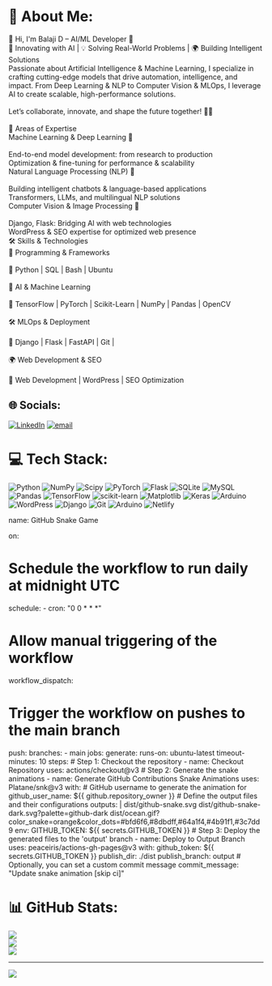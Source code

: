# 💫 About Me:
👋 Hi, I'm Balaji D – AI/ML Developer 🚀<br>🧠 Innovating with AI | 💡 Solving Real-World Problems | 🌍 Building Intelligent Solutions<br>Passionate about Artificial Intelligence & Machine Learning, I specialize in crafting cutting-edge models that drive automation, intelligence, and impact. From Deep Learning & NLP to Computer Vision & MLOps, I leverage AI to create scalable, high-performance solutions.<br><br>Let’s collaborate, innovate, and shape the future together! 🤖✨<br><br>🔭 Areas of Expertise<br>Machine Learning & Deep Learning 🧠<br><br>End-to-end model development: from research to production<br>Optimization & fine-tuning for performance & scalability<br>Natural Language Processing (NLP) 📖<br><br>Building intelligent chatbots & language-based applications<br>Transformers, LLMs, and multilingual NLP solutions<br>Computer Vision & Image Processing 👀<br><br>Django, Flask: Bridging AI with web technologies<br>WordPress & SEO expertise for optimized web presence<br>🛠 Skills & Technologies<br>🚀 Programming & Frameworks<br><br>🔹 Python | SQL | Bash | Ubuntu<br><br>🧠 AI & Machine Learning<br><br>🔹 TensorFlow | PyTorch | Scikit-Learn | NumPy | Pandas | OpenCV<br><br>🛠 MLOps & Deployment<br><br>🔹 Django | Flask | FastAPI | Git | <br><br>🌍 Web Development & SEO<br><br>🔹 Web Development | WordPress | SEO Optimization


## 🌐 Socials:
[![LinkedIn](https://img.shields.io/badge/LinkedIn-%230077B5.svg?logo=linkedin&logoColor=white)](https://linkedin.com/in/https://www.linkedin.com/feed/update/urn:li:share:7292052796290293760/) [![email](https://img.shields.io/badge/Email-D14836?logo=gmail&logoColor=white)](mailto:balajidevaraj18@gmail.com) 

# 💻 Tech Stack:
![Python](https://img.shields.io/badge/python-3670A0?style=for-the-badge&logo=python&logoColor=ffdd54) ![NumPy](https://img.shields.io/badge/numpy-%23013243.svg?style=for-the-badge&logo=numpy&logoColor=white) ![Scipy](https://img.shields.io/badge/SciPy-%230C55A5.svg?style=for-the-badge&logo=scipy&logoColor=%white) ![PyTorch](https://img.shields.io/badge/PyTorch-%23EE4C2C.svg?style=for-the-badge&logo=PyTorch&logoColor=white) ![Flask](https://img.shields.io/badge/flask-%23000.svg?style=for-the-badge&logo=flask&logoColor=white) ![SQLite](https://img.shields.io/badge/sqlite-%2307405e.svg?style=for-the-badge&logo=sqlite&logoColor=white) ![MySQL](https://img.shields.io/badge/mysql-4479A1.svg?style=for-the-badge&logo=mysql&logoColor=white) ![Pandas](https://img.shields.io/badge/pandas-%23150458.svg?style=for-the-badge&logo=pandas&logoColor=white) ![TensorFlow](https://img.shields.io/badge/TensorFlow-%23FF6F00.svg?style=for-the-badge&logo=TensorFlow&logoColor=white) ![scikit-learn](https://img.shields.io/badge/scikit--learn-%23F7931E.svg?style=for-the-badge&logo=scikit-learn&logoColor=white) ![Matplotlib](https://img.shields.io/badge/Matplotlib-%23ffffff.svg?style=for-the-badge&logo=Matplotlib&logoColor=black) ![Keras](https://img.shields.io/badge/Keras-%23D00000.svg?style=for-the-badge&logo=Keras&logoColor=white) ![Arduino](https://img.shields.io/badge/-Arduino-00979D?style=for-the-badge&logo=Arduino&logoColor=white) ![WordPress](https://img.shields.io/badge/WordPress-%23117AC9.svg?style=for-the-badge&logo=WordPress&logoColor=white) ![Django](https://img.shields.io/badge/django-%23092E20.svg?style=for-the-badge&logo=django&logoColor=white) ![Git](https://img.shields.io/badge/git-%23F05033.svg?style=for-the-badge&logo=git&logoColor=white) ![Arduino](https://img.shields.io/badge/-Arduino-00979D?style=for-the-badge&logo=Arduino&logoColor=white) ![Netlify](https://img.shields.io/badge/netlify-%23000000.svg?style=for-the-badge&logo=netlify&logoColor=#00C7B7)

name: GitHub Snake Game

on:
  # Schedule the workflow to run daily at midnight UTC
  schedule:
    - cron: "0 0 * * *"
  # Allow manual triggering of the workflow
  workflow_dispatch:
  # Trigger the workflow on pushes to the main branch
  push:
    branches:
      - main
jobs:
  generate:
    runs-on: ubuntu-latest
    timeout-minutes: 10
    steps:
      # Step 1: Checkout the repository
      - name: Checkout Repository
        uses: actions/checkout@v3
      # Step 2: Generate the snake animations
      - name: Generate GitHub Contributions Snake Animations
        uses: Platane/snk@v3
        with:
          # GitHub username to generate the animation for
          github_user_name: ${{ github.repository_owner }}
          # Define the output files and their configurations
          outputs: |
            dist/github-snake.svg
            dist/github-snake-dark.svg?palette=github-dark
            dist/ocean.gif?color_snake=orange&color_dots=#bfd6f6,#8dbdff,#64a1f4,#4b91f1,#3c7dd9
        env:
          GITHUB_TOKEN: ${{ secrets.GITHUB_TOKEN }}
      # Step 3: Deploy the generated files to the 'output' branch
      - name: Deploy to Output Branch
        uses: peaceiris/actions-gh-pages@v3
        with:
          github_token: ${{ secrets.GITHUB_TOKEN }}
          publish_dir: ./dist
          publish_branch: output
          # Optionally, you can set a custom commit message
          commit_message: "Update snake animation [skip ci]"
# 📊 GitHub Stats:
![](https://github-readme-stats.vercel.app/api?username=Balaji6382&theme=dark&hide_border=false&include_all_commits=true&count_private=false)<br/>
![](https://github-readme-streak-stats.herokuapp.com/?user=Balaji6382&theme=dark&hide_border=false)<br/>
![](https://github-readme-stats.vercel.app/api/top-langs/?username=Balaji6382&theme=dark&hide_border=false&include_all_commits=true&count_private=false&layout=compact)

---
[![](https://visitcount.itsvg.in/api?id=Balaji6382&icon=10&color=0)](https://visitcount.itsvg.in)

<!-- Proudly created with GPRM ( https://gprm.itsvg.in ) -->
